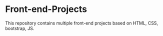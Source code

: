 # Front-end-Projects
This repository contains multiple front-end projects based on HTML, CSS, bootstrap, JS.
